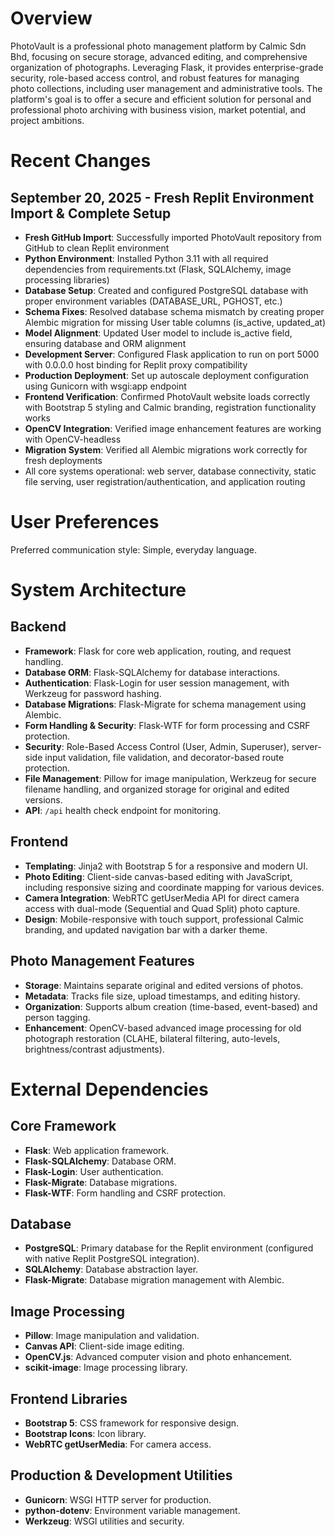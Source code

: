 # Overview

PhotoVault is a professional photo management platform by Calmic Sdn Bhd, focusing on secure storage, advanced editing, and comprehensive organization of photographs. Leveraging Flask, it provides enterprise-grade security, role-based access control, and robust features for managing photo collections, including user management and administrative tools. The platform's goal is to offer a secure and efficient solution for personal and professional photo archiving with business vision, market potential, and project ambitions.

# Recent Changes

## September 20, 2025 - Fresh Replit Environment Import & Complete Setup
- **Fresh GitHub Import**: Successfully imported PhotoVault repository from GitHub to clean Replit environment
- **Python Environment**: Installed Python 3.11 with all required dependencies from requirements.txt (Flask, SQLAlchemy, image processing libraries)
- **Database Setup**: Created and configured PostgreSQL database with proper environment variables (DATABASE_URL, PGHOST, etc.)
- **Schema Fixes**: Resolved database schema mismatch by creating proper Alembic migration for missing User table columns (is_active, updated_at)
- **Model Alignment**: Updated User model to include is_active field, ensuring database and ORM alignment
- **Development Server**: Configured Flask application to run on port 5000 with 0.0.0.0 host binding for Replit proxy compatibility
- **Production Deployment**: Set up autoscale deployment configuration using Gunicorn with wsgi:app endpoint
- **Frontend Verification**: Confirmed PhotoVault website loads correctly with Bootstrap 5 styling and Calmic branding, registration functionality works
- **OpenCV Integration**: Verified image enhancement features are working with OpenCV-headless
- **Migration System**: Verified all Alembic migrations work correctly for fresh deployments
- All core systems operational: web server, database connectivity, static file serving, user registration/authentication, and application routing

# User Preferences

Preferred communication style: Simple, everyday language.

# System Architecture

## Backend
-   **Framework**: Flask for core web application, routing, and request handling.
-   **Database ORM**: Flask-SQLAlchemy for database interactions.
-   **Authentication**: Flask-Login for user session management, with Werkzeug for password hashing.
-   **Database Migrations**: Flask-Migrate for schema management using Alembic.
-   **Form Handling & Security**: Flask-WTF for form processing and CSRF protection.
-   **Security**: Role-Based Access Control (User, Admin, Superuser), server-side input validation, file validation, and decorator-based route protection.
-   **File Management**: Pillow for image manipulation, Werkzeug for secure filename handling, and organized storage for original and edited versions.
-   **API**: `/api` health check endpoint for monitoring.

## Frontend
-   **Templating**: Jinja2 with Bootstrap 5 for a responsive and modern UI.
-   **Photo Editing**: Client-side canvas-based editing with JavaScript, including responsive sizing and coordinate mapping for various devices.
-   **Camera Integration**: WebRTC getUserMedia API for direct camera access with dual-mode (Sequential and Quad Split) photo capture.
-   **Design**: Mobile-responsive with touch support, professional Calmic branding, and updated navigation bar with a darker theme.

## Photo Management Features
-   **Storage**: Maintains separate original and edited versions of photos.
-   **Metadata**: Tracks file size, upload timestamps, and editing history.
-   **Organization**: Supports album creation (time-based, event-based) and person tagging.
-   **Enhancement**: OpenCV-based advanced image processing for old photograph restoration (CLAHE, bilateral filtering, auto-levels, brightness/contrast adjustments).

# External Dependencies

## Core Framework
-   **Flask**: Web application framework.
-   **Flask-SQLAlchemy**: Database ORM.
-   **Flask-Login**: User authentication.
-   **Flask-Migrate**: Database migrations.
-   **Flask-WTF**: Form handling and CSRF protection.

## Database
-   **PostgreSQL**: Primary database for the Replit environment (configured with native Replit PostgreSQL integration).
-   **SQLAlchemy**: Database abstraction layer.
-   **Flask-Migrate**: Database migration management with Alembic.

## Image Processing
-   **Pillow**: Image manipulation and validation.
-   **Canvas API**: Client-side image editing.
-   **OpenCV.js**: Advanced computer vision and photo enhancement.
-   **scikit-image**: Image processing library.

## Frontend Libraries
-   **Bootstrap 5**: CSS framework for responsive design.
-   **Bootstrap Icons**: Icon library.
-   **WebRTC getUserMedia**: For camera access.

## Production & Development Utilities
-   **Gunicorn**: WSGI HTTP server for production.
-   **python-dotenv**: Environment variable management.
-   **Werkzeug**: WSGI utilities and security.